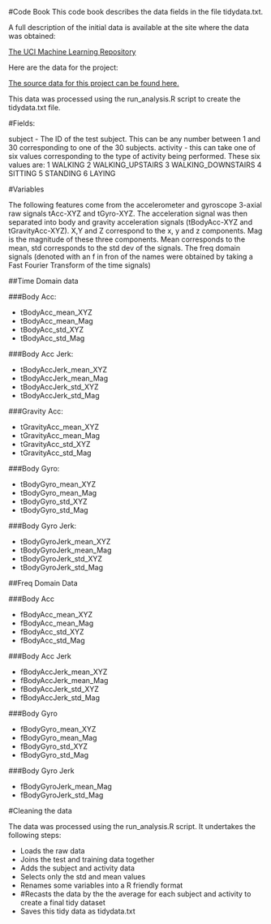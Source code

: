 #Code Book
This code book describes the data fields in the file tidydata.txt. 


A full description of the initial data is available at the site where the data was obtained: 

<a href="http://archive.ics.uci.edu/ml/datasets/Human+Activity+Recognition+Using+Smartphones">The UCI Machine Learning Repository</a>

Here are the data for the project: 

<a href="https://d396qusza40orc.cloudfront.net/getdata%2Fprojectfiles%2FUCI%20HAR%20Dataset.zip">The source data for this project can be found here.</a>


This data was processed using the run_analysis.R script to create the tidydata.txt file. 


#Fields:

subject - The ID of the test subject. This can be any number between 1 and 30 corresponding to one of the 30 subjects.
activity - this can take one of six values corresponding to the type of activity being performed. These six values are:
1 WALKING
2 WALKING_UPSTAIRS
3 WALKING_DOWNSTAIRS
4 SITTING
5 STANDING
6 LAYING

#Variables

The following features come from the accelerometer and gyroscope 3-axial raw signals tAcc-XYZ and tGyro-XYZ.
The acceleration signal was then separated into body and gravity acceleration signals (tBodyAcc-XYZ and tGravityAcc-XYZ).
X,Y and Z correspond to the x, y and z components. Mag is the magnitude of these three components.
Mean corresponds to the mean, std corresponds to the std dev of the signals.
The freq domain signals (denoted with an f in fron of the names were obtained by taking a Fast Fourier Transform of the time signals)

##Time Domain data

###Body Acc:

* tBodyAcc_mean_XYZ
* tBodyAcc_mean_Mag
* tBodyAcc_std_XYZ
* tBodyAcc_std_Mag

###Body Acc Jerk:

* tBodyAccJerk_mean_XYZ
* tBodyAccJerk_mean_Mag
* tBodyAccJerk_std_XYZ
* tBodyAccJerk_std_Mag

###Gravity Acc:

* tGravityAcc_mean_XYZ
* tGravityAcc_mean_Mag
* tGravityAcc_std_XYZ
* tGravityAcc_std_Mag

###Body Gyro:

* tBodyGyro_mean_XYZ
* tBodyGyro_mean_Mag
* tBodyGyro_std_XYZ
* tBodyGyro_std_Mag

###Body Gyro Jerk:

* tBodyGyroJerk_mean_XYZ
* tBodyGyroJerk_mean_Mag
* tBodyGyroJerk_std_XYZ
* tBodyGyroJerk_std_Mag


##Freq Domain Data

###Body Acc

* fBodyAcc_mean_XYZ
* fBodyAcc_mean_Mag
* fBodyAcc_std_XYZ
* fBodyAcc_std_Mag

###Body Acc Jerk

* fBodyAccJerk_mean_XYZ
* fBodyAccJerk_mean_Mag
* fBodyAccJerk_std_XYZ
* fBodyAccJerk_std_Mag

###Body Gyro

* fBodyGyro_mean_XYZ
* fBodyGyro_mean_Mag
* fBodyGyro_std_XYZ
* fBodyGyro_std_Mag

###Body Gyro Jerk

* fBodyGyroJerk_mean_Mag
* fBodyGyroJerk_std_Mag


#Cleaning the data

The data was processed using the run_analysis.R script. It undertakes the following steps:

* Loads the raw data
* Joins the test and training data together
* Adds the subject and activity data
* Selects only the std and mean values
* Renames some variables into a R friendly format
* #Recasts the data by the the average for each subject and activity to create a final tidy dataset
* Saves this tidy data as tidydata.txt

